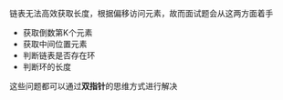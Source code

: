 链表无法高效获取长度，根据偏移访问元素，故而面试题会从这两方面着手

- 获取倒数第K个元素
- 获取中间位置元素
- 判断链表是否存在环
- 判断环的长度

这些问题都可以通过**双指针**的思维方式进行解决